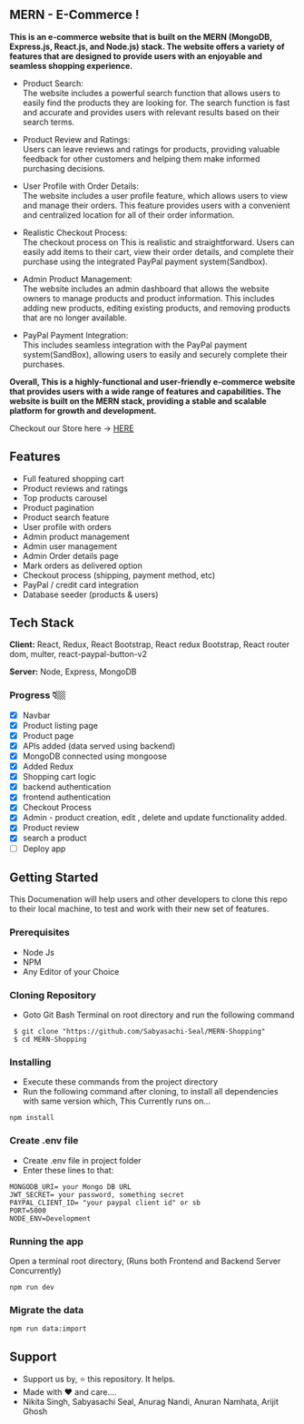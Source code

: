 ## MERN - E-Commerce !
**This is an e-commerce website that is built on the MERN (MongoDB, Express.js, React.js, and Node.js) stack. The website offers a variety of features that are designed to provide users with an enjoyable and seamless shopping experience.**

- Product Search: <br>
The website includes a powerful search function that allows users to easily find the products they are looking for. The search function is fast and accurate and provides users with relevant results based on their search terms.

- Product Review and Ratings: <br>
Users can leave reviews and ratings for products, providing valuable feedback for other customers and helping them make informed purchasing decisions.

- User Profile with Order Details: <br>
The website includes a user profile feature, which allows users to view and manage their orders. This feature provides users with a convenient and centralized location for all of their order information.

- Realistic Checkout Process: <br>
The checkout process on This is realistic and straightforward. Users can easily add items to their cart, view their order details, and complete their purchase using the integrated PayPal payment system(Sandbox).

- Admin Product Management: <br>
The website includes an admin dashboard that allows the website owners to manage products and product information. This includes adding new products, editing existing products, and removing products that are no longer available.

- PayPal Payment Integration: <br>
This includes seamless integration with the PayPal payment system(SandBox), allowing users to easily and securely complete their purchases.

**Overall, This is a highly-functional and user-friendly e-commerce website that provides users with a wide range of features and capabilities. The website is built on the MERN stack, providing a stable and scalable platform for growth and development.**


Checkout our Store here -> [HERE]()

## Features

- Full featured shopping cart
- Product reviews and ratings
- Top products carousel
- Product pagination
- Product search feature
- User profile with orders
- Admin product management
- Admin user management
- Admin Order details page
- Mark orders as delivered option
- Checkout process (shipping, payment method, etc)
- PayPal / credit card integration
- Database seeder (products & users)

## Tech Stack

**Client:** React, Redux, React Bootstrap, React redux Bootstrap, React router dom, multer, react-paypal-button-v2

**Server:** Node, Express, MongoDB

### Progress 👇🏼

- [x] Navbar
- [x] Product listing page
- [x] Product page
- [x] APIs added (data served using backend)
- [x] MongoDB connected using mongoose
- [x] Added Redux 
- [x] Shopping cart logic
- [x] backend authentication
- [x] frontend authentication 
- [x] Checkout Process 
- [x] Admin - product creation, edit , delete and update functionality added.
- [x] Product review 
- [x] search a product 
- [ ] Deploy app

## Getting Started

This Documenation will help users and other developers to clone this repo to their local machine, to test and work with their new set of features.

### Prerequisites

- Node Js
- NPM
- Any Editor of your Choice

### Cloning Repository
- Goto Git Bash Terminal on root directory and run the following command
```
 $ git clone "https://github.com/Sabyasachi-Seal/MERN-Shopping"
 $ cd MERN-Shopping
```
### Installing

- Execute these commands from the project directory
- Run the following command after cloning, to install all dependencies with same version which, This Currently runs on...

```
npm install
```

### Create .env file
- Create .env file in project folder
- Enter these lines to that:

```
MONGODB_URI= your Mongo DB URL
JWT_SECRET= your password, something secret
PAYPAL_CLIENT_ID= "your paypal client id" or sb
PORT=5000
NODE_ENV=Development
```


### Running the app

Open a terminal root directory, (Runs both Frontend and Backend Server Concurrently)

```
npm run dev
```

### Migrate the data

```
npm run data:import
```

## Support

- Support us by, ⭐ this repository. It helps.
- Made with ❤️ and care....
- Nikita Singh, Sabyasachi Seal, Anurag Nandi, Anuran Namhata, Arijit Ghosh

